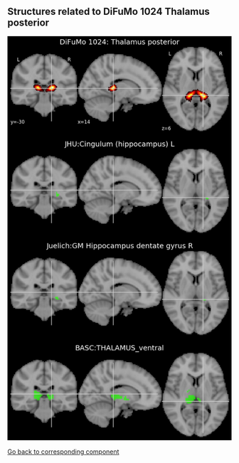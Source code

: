 


## Structures related to DiFuMo 1024 Thalamus posterior

![386](386.jpg "Structures related to DiFuMo 1024 Thalamus posterior")

[Go back to corresponding component](https://parietal-inria.github.io/DiFuMo/1024/html/386.html)